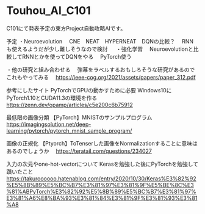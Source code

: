 # Touhou_AI_C101

C101にて発表予定の東方Project自動攻略AIです。

予定
・Neuroevolution
　CNE　NEAT　HYPERNEAT　DQNの比較？
　RNNも使えるようだが少し難しそうなので検討
　
・強化学習
　Neuroevolutionと比較してRNNとかを使ってDQNをやる
　PyTorch使う

・他の研究と組み合わせる
　弾幕をラベルするおもしろそうな研究があるのでこれもやってみる
　https://ieee-cog.org/2021/assets/papers/paper_312.pdf

参考にしたサイト
PyTorchでGPUの動かすために必要
Windows10にPyTorch1.10とCUDA11.3の環境を作る
　https://zenn.dev/opamp/articles/c5e200c6b75912

最低限の画像分類
【PyTorch】MNISTのサンプルプログラム
　https://imagingsolution.net/deep-learning/pytorch/pytorch_mnist_sample_program/

画像の正規化
【Ptyorch】ToTenserした画像をNormalizationすることに意味はあるのでしょうか
　https://teratail.com/questions/234027

入力の次元やone-hot-vectorについて
Kerasを勉強した後にPyTorchを勉強して躓いたこと
　https://takuroooooo.hatenablog.com/entry/2020/10/30/Keras%E3%82%92%E5%8B%89%E5%BC%B7%E3%81%97%E3%81%9F%E5%BE%8C%E3%81%ABPyTorch%E3%82%92%E5%8B%89%E5%BC%B7%E3%81%97%E3%81%A6%E8%BA%93%E3%81%84%E3%81%9F%E3%81%93%E3%81%A8

